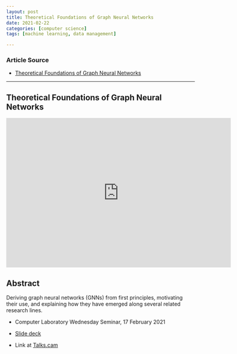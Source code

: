 ```yaml
---
layout: post
title: Theoretical Foundations of Graph Neural Networks 
date: 2021-02-22
categories: [computer science]
tags: [machine learning, data management]

---
```


### Article Source
* [Theoretical Foundations of Graph Neural Networks](https://www.youtube.com/watch?v=uF53xsT7mjc)

----


## Theoretical Foundations of Graph Neural Networks


<iframe width="600" height="400" src="https://www.youtube.com/embed/uF53xsT7mjc" frameborder="0" allow="accelerometer; autoplay; clipboard-write; encrypted-media; gyroscope; picture-in-picture" allowfullscreen></iframe>

## Abstract
 
Deriving graph neural networks (GNNs) from first principles, motivating their use, and explaining how they have emerged along several related research lines.

* Computer Laboratory Wednesday Seminar, 17 February 2021

* [Slide deck](https://www.youtube.com/redirect?event=video_description&redir_token=QUFFLUhqbDJOZlZOcUI3dDhmUjM2RXl6M05GRVh3VGZpQXxBQ3Jtc0trdWY2cTVqYkI1ODU4UlYwYnE0dzRoOGlVTzlyU294cmhCaFFWR3ZrM1d3Nldta3JDMFFma2tlRzE4QjRiYkI1QTAwRlFlT3hzaS1qMW9QUWNpM0paQUwzYTdBMUgwNjJKU3l4Ty1VQzU3N0RETVc5RQ&q=https%3A%2F%2Fpetar-v.com%2Ftalks%2FGNN-Wednesday.pdf)
* Link at [Talks.cam](https://www.cl.cam.ac.uk/seminars/wednesday/video/)
